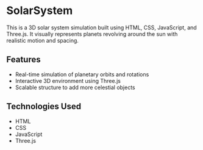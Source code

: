 # SolarSystem

This is a 3D solar system simulation built using HTML, CSS, JavaScript, and Three.js. It visually represents planets revolving around the sun with realistic motion and spacing.

## Features

- Real-time simulation of planetary orbits and rotations
- Interactive 3D environment using Three.js
- Scalable structure to add more celestial objects

## Technologies Used

- HTML
- CSS
- JavaScript
- Three.js
